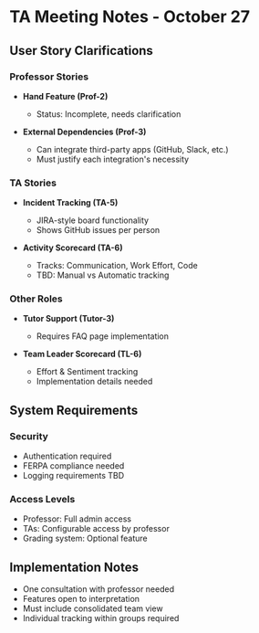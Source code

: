 # TA Meeting Notes - October 27

## User Story Clarifications

### Professor Stories
- **Hand Feature (Prof-2)**
  - Status: Incomplete, needs clarification
  
- **External Dependencies (Prof-3)**
  - Can integrate third-party apps (GitHub, Slack, etc.)
  - Must justify each integration's necessity

### TA Stories
- **Incident Tracking (TA-5)**
  - JIRA-style board functionality
  - Shows GitHub issues per person

- **Activity Scorecard (TA-6)**
  - Tracks: Communication, Work Effort, Code
  - TBD: Manual vs Automatic tracking

### Other Roles
- **Tutor Support (Tutor-3)**
  - Requires FAQ page implementation
  
- **Team Leader Scorecard (TL-6)**
  - Effort & Sentiment tracking
  - Implementation details needed

## System Requirements

### Security
- Authentication required
- FERPA compliance needed
- Logging requirements TBD

### Access Levels
- Professor: Full admin access
- TAs: Configurable access by professor
- Grading system: Optional feature

## Implementation Notes
- One consultation with professor needed
- Features open to interpretation
- Must include consolidated team view
- Individual tracking within groups required